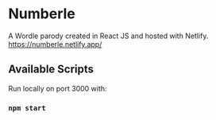 # Numberle

A Wordle parody created in React JS and hosted with Netlify.
https://numberle.netlify.app/

## Available Scripts

Run locally on port 3000 with:

### `npm start`

